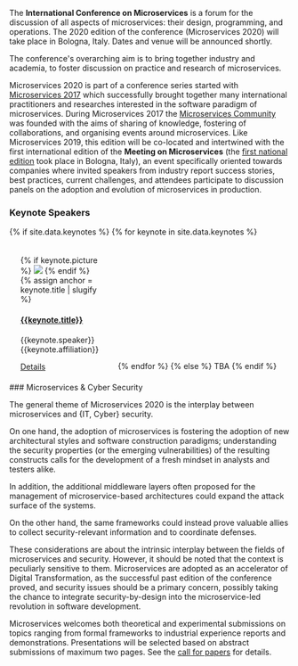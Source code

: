 The **International Conference on Microservices** is a forum for the discussion of all aspects of microservices: their design, programming, and operations. The 2020 edition of the conference (Microservices 2020) will take place in Bologna, Italy. Dates and venue will be announced shortly.


The conference's overarching aim is to bring together industry and academia, to foster discussion on practice and research of microservices. 

Microservices 2020 is part of a conference series started with [Microservices 2017](https://www.conf-micro.services/2017/index.html) which successfully brought together many international practitioners and researches interested in the software paradigm of microservices. During Microservices 2017 the [Microservices Community](https://microservices.community) was founded with the aims of sharing of knowledge, fostering of collaborations, and organising events around microservices.
Like Microservices 2019, this edition will be co-located and intertwined with the first international edition of the **Meeting on Microservices** (the [first national edition](http://www.italianasoftware.com/mom2016_eng.html) took place in Bologna, Italy), an event specifically oriented towards companies where invited speakers from industry report success stories, best practices, current challenges, and attendees participate to discussion panels on the adoption and evolution of microservices in production.

### Keynote Speakers

{% if site.data.keynotes %}
{% for keynote in site.data.keynotes %}
  <div class="panel panel-primary" style="display:inline-block; padding:10px; margin:10px; width: 30%">
    {% if keynote.picture %}
    <img class="card-img" style="max-height:120px;max-width:120px;" src="{{ 'assets/images/speakers/' | append: keynote.picture | relative_url }}">
    {% endif %}
    <div class="card-body">    
      {% assign anchor = keynote.title | slugify %}
      <h4 class="card-title"><a href="{{ 'keynotes/#' | append: anchor  | relative_url }}">{{keynote.title}}</a></h4>
      <p class="card-text"> {{keynote.speaker}} <br>
      {{keynote.affiliation}} </p>
      <a class="card-link" href="{{ 'keynotes/#' | append: anchor  | relative_url }}">Details</a>
    </div>
  </div>
{% endfor %}
{% else %}
TBA
{% endif %}

<div markdown="1">
### Microservices & Cyber Security

The general theme of Microservices 2020 is the interplay between microservices and {IT, Cyber} security.

On one hand, the adoption of microservices is fostering the adoption of new architectural styles and software construction paradigms; understanding the security properties (or the emerging vulnerabilities) of the resulting constructs calls for the development of a fresh mindset in analysts and testers alike.

In addition, the additional middleware layers often proposed for the management of microservice-based architectures could expand the attack surface of the systems.

On the other hand, the same frameworks could instead prove valuable allies to collect security-relevant information and to coordinate defenses.

These considerations are about the intrinsic interplay between the fields of microservices and security. However, it should be noted that the context is peculiarly sensitive to them. Microservices are adopted as an accelerator of Digital Transformation, as the successful past edition of the conference  proved, and security issues should be a primary concern, possibly taking the chance to integrate security-by-design into the microservice-led revolution in software development.

Microservices welcomes both theoretical and experimental submissions on topics ranging from formal frameworks to industrial experience reports and demonstrations. Presentations will be selected based on abstract submissions of maximum two pages. See the <a class="link-to-tab" href="#call-for-papers">call for papers</a> for details.
</div>